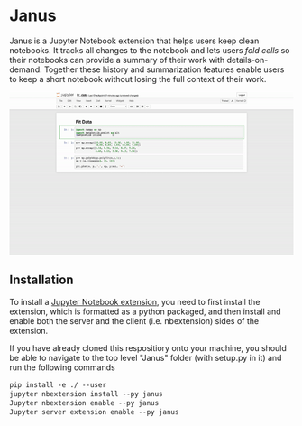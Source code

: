 # Janus
Janus is a Jupyter Notebook extension that helps users keep clean notebooks. It
tracks all changes to the notebook and lets users *fold cells* so their
notebooks can provide a summary of their work with details-on-demand. Together
these history and summarization features enable users to keep a short notebook
without losing the full context of their work.

![Janus](/img/janus.gif)

## Installation
To install a [Jupyter Notebook extension](http://jupyter-notebook.readthedocs.io/en/stable/examples/Notebook/Distributing%20Jupyter%20Extensions%20as%20Python%20Packages.html), you need to first install the extension, which is
formatted as a python packaged, and then install and enable both the server and
the client (i.e. nbextension) sides of the extension.

If you have already cloned this respositiory onto your machine, you should be
able to navigate to the top level "Janus" folder (with setup.py in it) and run the following commands

```
pip install -e ./ --user
jupyter nbextension install --py janus
Jupyter nbextension enable --py janus
Jupyter server extension enable --py janus
```
